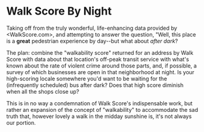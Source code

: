 # Walk Score By Night

Taking off from the truly wonderful, life-enhancing data provided by <WalkScore.com>, and attempting to answer the question, "Well, this place is a **great** pedestrian experience by day--but what about *after dark*?

The plan: combine the "walkability score" returned for an address by Walk Score with data about that location's off-peak transit service with what's known about the rate of violent crime around those parts, and, if possible, a survey of which businesses are open in that neighborhood at night. Is your high-scoring locale somewhere you'd want to be waiting for the (infrequently scheduled) bus after dark? Does that high score diminish when all the shops close up? 

This is in no way a condemnation of Walk Score's indispensable work, but rather an expansion of the concept of "walkability" to accommodate the sad truth that, however lovely a walk in the midday sunshine is, it's not always our portion.
